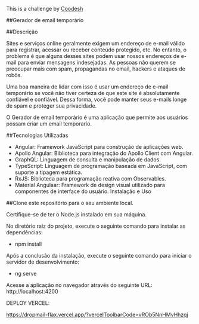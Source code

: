 This is a challenge by [Coodesh](https://coodesh.com/)

##Gerador de email temporário

##Descrição

Sites e serviços online geralmente exigem um endereço de e-mail válido para registrar, acessar ou receber conteúdo protegido, etc. No entanto, o problema é que alguns desses sites podem usar nossos endereços de e-mail para enviar mensagens indesejadas. As pessoas não querem se preocupar mais com spam, propagandas no email, hackers e ataques de robôs.

Uma boa maneira de lidar com isso é usar um endereço de e-mail temporário se você não tiver certeza de que este site é absolutamente confiável e confiável. Dessa forma, você pode manter seus e-mails longe de spam e proteger sua privacidade. 

O Gerador de email temporário é uma aplicação que permite aos usuários possam criar um email temporario.


##Tecnologias Utilizadas
 - Angular: Framework JavaScript para construção de aplicações web.
 - Apollo Angular: Biblioteca para integração do Apollo Client com Angular.
 - GraphQL: Linguagem de consulta e manipulação de dados.
 - TypeScript: Linguagem de programação baseada em JavaScript, com suporte a tipagem estática.
 - RxJS: Biblioteca para programação reativa com Observables.
 - Material Angulaar: Framework de design visual utilizado para componentes de interface do usuário.
Instalação e Uso

##Clone este repositório para o seu ambiente local.

Certifique-se de ter o Node.js instalado em sua máquina.

No diretório raiz do projeto, execute o seguinte comando para instalar as dependências:

 - npm install

Após a conclusão da instalação, execute o seguinte comando para iniciar o servidor de desenvolvimento:

 - ng serve

Acesse a aplicação no navegador através do seguinte URL:
 http://localhost:4200




DEPLOY VERCEL:

https://dropmail-flax.vercel.app/?vercelToolbarCode=vROb5NnHMvHhzqj

